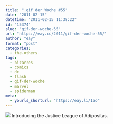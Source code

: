 ```yaml
---
title: ".gif der Woche #55"
date: "2011-02-15"
datetime: "2011-02-15 11:38:22"
id: "15374"
slug: "gif-der-woche-55"
url: "https://eay.cc/2011/gif-der-woche-55/"
author: "eay"
format: "post"
categories:
  - the-others
tags:
  - bizarres
  - comics
  - dc
  - flash
  - gif-der-woche
  - marvel
  - spiderman
meta:
  - yourls_shorturl: "https://eay.li/15o"
---
```


![](https://eay.cc/uploads/2011/flashspidey.gif) Introducing the Justice League of Adipositas.
